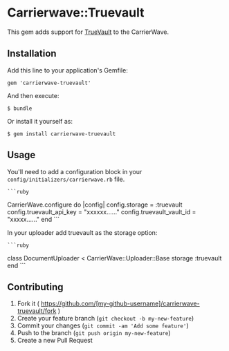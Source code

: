 # Carrierwave::Truevault

This gem adds support for [TrueVault](https://truevault.com) to the CarrierWave.

## Installation

Add this line to your application's Gemfile:

    gem 'carrierwave-truevault'

And then execute:

    $ bundle

Or install it yourself as:

    $ gem install carrierwave-truevault

## Usage

You'll need to add a configuration block in your ```
config/initializers/carrierwave.rb ``` file.

    ```ruby
CarrierWave.configure do |config|
  config.storage = :truevault
  config.truevault_api_key = "xxxxxx......"
  config.truevault_vault_id = "xxxxx......"
end
    ```

In your uploader add truevault as the storage option:

    ```ruby
class DocumentUploader < CarrierWave::Uploader::Base
  storage :truevault
end
    ```

## Contributing

1. Fork it ( https://github.com/[my-github-username]/carrierwave-truevault/fork )
2. Create your feature branch (`git checkout -b my-new-feature`)
3. Commit your changes (`git commit -am 'Add some feature'`)
4. Push to the branch (`git push origin my-new-feature`)
5. Create a new Pull Request
